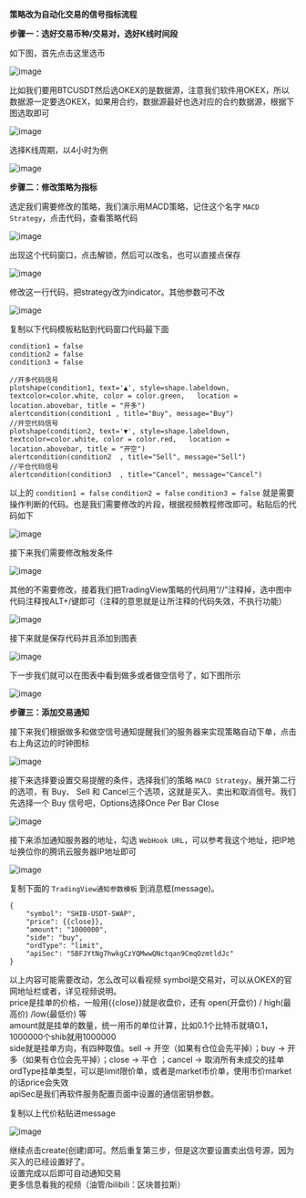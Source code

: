 **策略改为自动化交易的信号指标流程**  
  
**步骤一：选好交易币种/交易对，选好K线时间段**  
  
如下图，首先点击这里选币
  
![image](https://user-images.githubusercontent.com/94948670/146497787-fef88716-4083-464b-b0bc-0a92fc522d7e.png)  
  
比如我们要用BTCUSDT然后选OKEX的是数据源，注意我们软件用OKEX，所以数据源一定要选OKEX，如果用合约，数据源最好也选对应的合约数据源，根据下图选取即可  
  
![image](https://user-images.githubusercontent.com/94948670/146497914-8540a4ef-f6c2-4505-a26c-0356f70fa99e.png)  
  
选择K线周期，以4小时为例  
  
![image](https://user-images.githubusercontent.com/94948670/146497979-22a8b2e0-0a66-4d9f-b64f-b2f6ea09ff1e.png)  
  
  
**步骤二：修改策略为指标**  
  
选定我们需要修改的策略，我们演示用MACD策略，记住这个名字 `MACD Strategy`，点击代码，查看策略代码  
  
![image](https://user-images.githubusercontent.com/94948670/146494270-a225e2c1-580f-43da-9d6a-25293bc7166f.png)  
  
出现这个代码窗口，点击解锁，然后可以改名，也可以直接点保存  
  
![image](https://user-images.githubusercontent.com/94948670/146494374-5fdc540e-f9a3-40f9-b732-54df4b821185.png)  
  
修改这一行代码，把strategy改为indicator。其他参数可不改  
  
![image](https://user-images.githubusercontent.com/94948670/146494482-3d5104f4-a362-479f-912a-dea3bd00f8a4.png)  
  
复制以下代码模板粘贴到代码窗口代码最下面  
  
```
condition1 = false
condition2 = false
condition3 = false

//开多代码信号
plotshape(condition1, text='▲', style=shape.labeldown, textcolor=color.white, color = color.green,   location = location.abovebar, title = "开多")
alertcondition(condition1 , title="Buy", message="Buy")
//开空代码信号  
plotshape(condition2, text='▼', style=shape.labeldown, textcolor=color.white, color = color.red,   location = location.abovebar, title = "开空")
alertcondition(condition2  , title="Sell", message="Sell")
//平仓代码信号  
alertcondition(condition3  , title="Cancel", message="Cancel")
```  
  
以上的 `condition1 = false`  `condition2 = false`  `condition3 = false` 就是需要操作判断的代码。也是我们需要修改的片段，根据视频教程修改即可。粘贴后的代码如下    
  
![image](https://user-images.githubusercontent.com/94948670/146494888-7a899348-178e-43bb-985e-06fca1454eee.png)  
  
接下来我们需要修改触发条件  
  
![image](https://user-images.githubusercontent.com/94948670/146495044-b86d9e2c-236a-4b07-9eeb-ed75715bf073.png)  
  
其他的不需要修改，接着我们把TradingView策略的代码用“//”注释掉，选中图中代码注释按ALT+/键即可（注释的意思就是让所注释的代码失效，不执行功能）  
  
![image](https://user-images.githubusercontent.com/94948670/146495403-7dab9953-20e5-4848-929d-a60b51b43133.png)  
  
接下来就是保存代码并且添加到图表  
  
![image](https://user-images.githubusercontent.com/94948670/146495638-b0c816a2-59cc-479a-bd3b-673306fb135a.png)  
  
下一步我们就可以在图表中看到做多或者做空信号了，如下图所示  
  
![image](https://user-images.githubusercontent.com/94948670/146495782-07a4cc63-a29c-49fe-baa3-dd8f3a261f90.png)  
  
**步骤三：添加交易通知**  
  
接下来我们根据做多和做空信号通知提醒我们的服务器来实现策略自动下单，点击右上角这边的时钟图标   
  
![image](https://user-images.githubusercontent.com/94948670/146495922-68ea6800-a758-4b3f-8efd-a9272a43dfa9.png)  
  
接下来选择要设置交易提醒的条件，选择我们的策略 `MACD Strategy`，展开第二行的选项，有 Buy、 Sell 和 Cancel三个选项，这就是买入、卖出和取消信号。我们先选择一个 Buy 信号吧，Options选择Once Per Bar Close  

![image](https://user-images.githubusercontent.com/94948670/146496279-06c88f6f-ad15-44c3-b1a4-ef2226875d0c.png)  
  
接下来添加通知服务器的地址，勾选 `WebHook URL`，可以参考我这个地址，把IP地址换位你的腾讯云服务器IP地址即可  
  
![image](https://user-images.githubusercontent.com/94948670/146496959-6ac18d6d-0e99-4d8a-ae24-064eee449cb0.png)  
  

复制下面的 `TradingView通知参数模板` 到消息框(message)。

```
{
	"symbol": "SHIB-USDT-SWAP",
	"price": {{close}},
	"amount": "1000000",
	"side": "buy",
	"ordType": "limit",
	"apiSec": "5BFJYtNg7hwkgCzYQMwwQNctqan9CmqOzmtldJc"
}
```  
以上内容可能需要改动，怎么改可以看视频
symbol是交易对，可以从OKEX的官网地址栏或者，详见视频说明。  
price是挂单的价格，一般用{{close}}就是收盘价，还有 open(开盘价) / high(最高价) /low(最低价) 等  
amount就是挂单的数量，统一用币的单位计算，比如0.1个比特币就填0.1，1000000个shib就用1000000  
side就是挂单方向，有四种取值。sell -> 开空（如果有仓位会先平掉）；buy -> 开多（如果有仓位会先平掉）；close -> 平仓 ；cancel -> 取消所有未成交的挂单    
ordType挂单类型，可以是limit限价单，或者是market市价单，使用市价market的话price会失效  
apiSec是我们再软件服务配置页面中设置的通信密钥参数。  

复制以上代价粘贴进message  
  
![image](https://user-images.githubusercontent.com/94948670/146497227-d64b399d-e7cc-4828-9d71-7eb271e5a03e.png)  
  
继续点击create(创建)即可。然后重复第三步，但是这次要设置卖出信号源，因为买入的已经设置好了。  
设置完成以后即可自动通知交易  
更多信息看我的视频（油管/bilibili：区块普拉斯）

